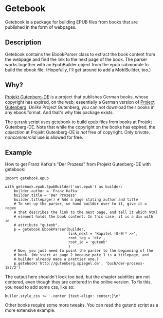 Getebook
========

Getebook is a package for building EPUB files from books that are published in
the form of webpages.

Description
-----------
Getebook contains the EbookParser class to extract the book content from the
webpage and find the link to the next page of the book. The parser works
together with an EpubBuilder object from the epub submodule to build the ebook
file. (Hopefully, I'll get around to add a MobiBuilder, too.) 

Why?
----
[Projekt Gutenberg-DE](http://gutenberg.spiegel.de) is a project that publishes
German books, whose copyright has expired, on the web; essentially a German
version of [Project Gutenberg](https://www.gutenberg.org). *Unlike* Project
Gutenberg, you can not download their books in any ebook format. And that's why
this package exists.

The `gutenb` script uses getebook to build epub files from books at
Projekt Gutenberg-DE. Note that while the copyright on the books has expired,
the *collection* at Projekt Gutenberg-DE is *not* free of copyright. Only
*private*, *noncommercial* use is allowed for free.

Example
-------
How to get Franz Kafka's "Der Prozess" from Projekt Gutenberg-DE with getebook:

    import getebook.epub
    
    with getebook.epub.EpubBuilder('out.epub') as builder:
        builder.author = 'Franz Kafka'
        builder.title = 'Der Prozess'
        builder.titlepage() # Add a page stating author and title
        # To set up the parser, we hand builder over to it, give it a regex
        # that describes the link to the next page, and tell it which html
        # element holds the book content. In this case, it is a div with id
        # attribute "gutenb".
        p = getebook.EbookParser(builder,
                                 link_next = 'Kapitel [0-9]* >>',
                                 root_tag = 'div',
                                 root_id = 'gutenb'
                                 )
        # Now, you just need to point the parser to the beginning of the
        # book. (We start at page 2 because pate 1 is a titlepage, and
        # builder already made a prettier one.)
        p.getebook('http://gutenberg.spiegel.de', 'buch/der-prozess-157/2')

The output here shouldn't look too bad, but the chapter subtitles are not
centered, even though they are centered in the online version. To fix this, you
need to add some css, like so:

    builer.style_css += '.center {text-align: center;}\n'

Other books require some more tweaks. You can read the gutenb script as a more
extensive example.
